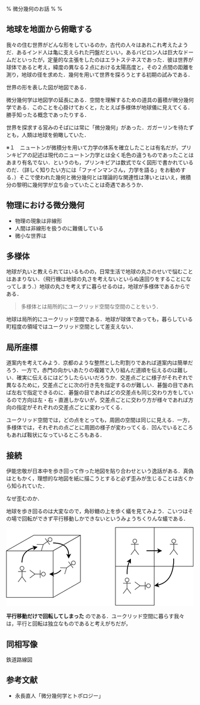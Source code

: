 % 微分幾何のお話
%
%

## 地球を地面から俯瞰する

我々の住む世界がどんな形をしているのか，古代の人々はあれこれ考えたようだ．あるインド人は亀に支えられた円盤だといい，あるバビロン人は巨大なドームだといったが，定量的な主張をしたのはエラトステネスであった．彼は世界が球体であると考え，緯度の異なる２点における太陽高度と，その２点間の距離を測り，地球の径を求めた．幾何を用いて世界を探ろうとする初期の試みである．

世界の形を表した図が地図である．

微分幾何学は地図学の延長にある．空間を理解するための道具の蓄積が微分幾何学である．このことを心掛けておくと，たとえば多様体が地球儀に見えてくる．勝手知ったる概念であったりする．

世界を探求する営みのそばには常に「微分幾何」があった．ガガーリンを待たずとも，人類は地球を俯瞰していた．

※１　ニュートンが微積分を用いて力学の体系を確立したことは有名だが，プリンキピアの記述は現代のニュートン力学とは全く毛色の違うものであったことはあまり有名でない．というのも，プリンキピアは数式でなく図形で書かれているのだ．（詳しく知りたい方には「ファインマンさん，力学を語る」をお勧めする．）そこで使われた幾何と微分幾何とは理論的な関連性は薄いとはいえ，微積分の黎明に幾何学が立ち会っていたことは奇遇であろうか．

## 物理における微分幾何

- 物理の現象は非線形
- 人間は非線形を扱うのに難儀している
- 微小な世界は

## 多様体

地球が丸いと教えられてはいるものの，日常生活で地球の丸さのせいで悩むことはあまりない．（飛行機は地球の丸さを考えないといらぬ遠回りをすることになってしまう．）地球の丸さを考えずに暮らせるのは，地球が多様体であるからである．

> 多様体とは局所的にユークリッド空間な空間のことをいう．

地球は局所的にユークリッド空間である．地球が球体であっても，暮らしている町程度の領域ではユークリッド空間として差支えない．

## 局所座標

道案内を考えてみよう．京都のような整然とした町割りであれば道案内は簡単だろう．一方で，赤門の向かいあたりの複雑で入り組んだ道順を伝えるのは難しい．確実に伝えるにはどうしたらいいだろうか．交差点ごとに様子がそれぞれで異なるために，交差点ごとに次の行き先を指定するのが難しい．碁盤の目であれば左右で指定できるのに．碁盤の目であればどの交差点も同じ交わり方をしているので方向は左・右・直進しかないが，交差点ごとに交わり方が様々であれば方向の指定がそれぞれの交差点ごとに変わってくる．

ユークリッド空間では，どの点をとっても，周囲の空間は同じに見える．一方，多様体では，それぞれの点ごとに周囲の様子が変わってくる．凹んでいるところもあれば鞍状になっているところもある．

## 接続

伊能忠敬が日本中を歩き回って作った地図を貼り合わせという逸話がある．真偽はともかく，理想的な地図を紙に描こうとすると必ず歪みが生じることは古くから知られていた．

なぜ歪むのか．

地球を歩き回るのは大変なので，角砂糖の上を歩く蟻を見てみよう．こいつはその場で回転ができず平行移動しかできないというみょうちくりんな蟻である．

![](./imgs/ant.dio.svg)

**平行移動だけで回転してしまった** のである．ユークリッド空間に暮らす我々は，平行と回転は独立なものであると考えがちだが，

## 同相写像

鉄道路線図

## 参考文献

- 永長直人「微分幾何学とトポロジー」
